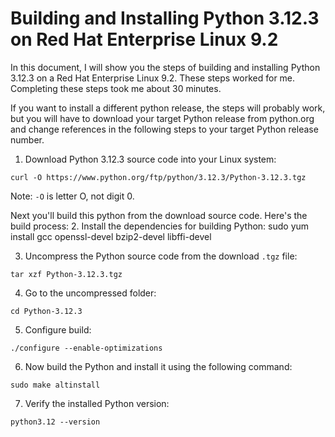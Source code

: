 # Building and Installing Python 3.12.3 on Red Hat Enterprise Linux 9.2

In this document, I will show you the steps of building and installing Python 3.12.3 on a Red Hat Enterprise Linux 9.2. These steps worked for me. Completing these steps took me about 30 minutes. 

If you want to install a different python release, the steps will probably work, but you will have to download your target Python release from python.org and change references in the following steps to your target Python release number. 

1. Download Python 3.12.3 source code into your Linux system:
```shell
curl -O https://www.python.org/ftp/python/3.12.3/Python-3.12.3.tgz
```
Note: `-O` is letter O, not digit 0. 

Next you'll build this python from the download source code. Here's the build process:
2. Install the dependencies for building Python:
sudo yum install gcc openssl-devel bzip2-devel libffi-devel

3. Uncompress the Python source code from the download `.tgz` file:
```shell
tar xzf Python-3.12.3.tgz
```

4. Go to the uncompressed folder:
```shell
cd Python-3.12.3
```

5. Configure build:
```shell
./configure --enable-optimizations
```

6. Now build the Python and install it using the following command:
```shell
sudo make altinstall
```

7. Verify the installed Python version:
```shell
python3.12 --version
```